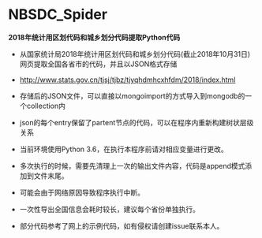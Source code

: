 ﻿# NBSDC_Spider**2018年统计用区划代码和城乡划分代码提取Python代码**- 从国家统计局2018年统计用区划代码和城乡划分代码(截止2018年10月31日)网页提取全国各省市的代码，并且以JSON格式存储- http://www.stats.gov.cn/tjsj/tjbz/tjyqhdmhcxhfdm/2018/index.html - 存储后的JSON文件，可以直接以mongoimport的方式导入到mongodb的一个collection内- json的每个entry保留了partent节点的代码，可以在程序内重新构建树状层级关系- 当前环境使用Python 3.6，在执行本程序前请对相应变量进行更改。- 多次执行的时候，需要先清理上一次的输出文件内容，代码是append模式添加到文件末尾。- 可能会由于网络原因导致程序执行中断。- 一次性导出全国信息会耗时较长，建议每个省份单独执行。- 部分代码参考了网上的示例代码，如有侵权请创建issue联系本人。